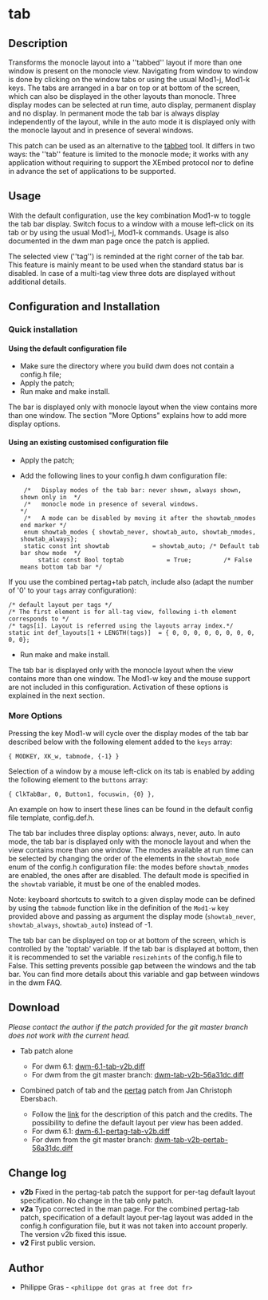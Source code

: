 tab
===

Description
-----------

Transforms the monocle layout into a ''tabbed'' layout if more than one window
is present on the monocle view.  Navigating from window to window is done by
clicking on the window tabs or using the usual Mod1-j, Mod1-k keys. The tabs are
arranged in a bar on top or at bottom of the screen, which can also be displayed
in the other layouts than monocle.  Three display modes can be selected at run
time, auto display, permanent display and no display. In permanent mode the tab
bar is always display independently of the layout, while in the auto mode it is
displayed only with the monocle layout and in presence of several windows.

This patch can be used as an alternative to the
[tabbed](//tools.suckless.org/tabbed/) tool. It differs in two ways: the
''tab'' feature is limited to the monocle mode; it works with any application
without requiring to support the XEmbed protocol nor to define in advance the
set of applications to be supported.

Usage
-----

With the default configuration, use the key combination Mod1-w to toggle the tab
bar display. Switch focus to a window with a mouse left-click on its tab or by
using the usual Mod1-j, Mod1-k commands. Usage is also documented in the dwm man
page once the patch is applied.

The selected view (''tag'') is reminded at the right corner of the tab bar. This
feature is mainly meant to be used when the standard status bar is disabled. In
case of a multi-tag view three dots are displayed without additional details.

Configuration and Installation
------------------------------

### Quick installation

#### Using the default configuration file

* Make sure the directory where you build dwm does not contain a config.h file;
* Apply the patch;
* Run make and make install.

The bar is displayed only with monocle layout when the view contains more than
one window. The section "More Options" explains how to add more display options.

#### Using an existing customised configuration file

* Apply the patch;
* Add the following lines to your config.h dwm configuration file:

       /*   Display modes of the tab bar: never shown, always shown, shown only in  */
       /*   monocle mode in presence of several windows.                            */
       /*   A mode can be disabled by moving it after the showtab_nmodes end marker */
       enum showtab_modes { showtab_never, showtab_auto, showtab_nmodes, showtab_always};
       static const int showtab            = showtab_auto; /* Default tab bar show mode  */
	       static const Bool toptab            = True;         /* False means bottom tab bar */

If you use the combined pertag+tab patch, include also (adapt the number of '0' to your `tags` array configuration):

	/* default layout per tags */
	/* The first element is for all-tag view, following i-th element corresponds to */
	/* tags[i]. Layout is referred using the layouts array index.*/
	static int def_layouts[1 + LENGTH(tags)]  = { 0, 0, 0, 0, 0, 0, 0, 0, 0, 0};
* Run make and make install.

The tab bar is displayed only with the monocle layout when the view contains
more than one window. The Mod1-w key and the mouse support are not included in
this configuration. Activation of these options is explained in the next
section.

### More Options

Pressing the key Mod1-w will cycle over the display modes of the tab bar described below with
the following element added to the `keys` array:

	{ MODKEY, XK_w, tabmode, {-1} }

Selection of a window by a mouse left-click on its tab is enabled by adding the
following element to the `buttons` array:

	{ ClkTabBar, 0, Button1, focuswin, {0} },

An example on how to insert these lines can be found in the default config file
template, config.def.h.

The tab bar includes three display options: always, never, auto. In auto mode,
the tab bar is displayed only with the monocle layout and when the view contains
more than one window. The modes available at run time can be selected by
changing the order of the elements in the `showtab_mode` enum of the config.h
configuration file: the modes before `showtab_nmodes` are enabled, the ones
after are disabled. The default mode is specified in the `showtab` variable, it
must be one of the enabled modes.

Note: keyboard shortcuts to switch to a given display mode can be defined by
using the `tabmode` function like in the definition of the `Mod1-w`
key provided above and passing as argument the display mode
(`showtab_never`, `showtab_always`,
`showtab_auto`) instead of -1.

The tab bar can be displayed on top or at bottom of the screen, which is
controlled by the 'toptab' variable. If the tab bar is displayed at bottom, then
it is recommended to set the variable `resizehints` of the config.h file to
False. This setting prevents possible gap between the windows and the tab bar.
You can find more details about this variable and gap between windows in the
dwm FAQ.

Download
--------

<i>Please contact the author if the patch provided for the git master branch does not work with the current head.</i>

* Tab patch alone
  * For dwm 6.1: [dwm-6.1-tab-v2b.diff](dwm-6.1-tab-v2b.diff)
  * For dwm from the git master branch: [dwm-tab-v2b-56a31dc.diff](dwm-tab-v2b-56a31dc.diff)

* Combined patch of tab and the [pertag](../pertag/) patch from Jan Christoph Ebersbach. 
  * Follow the [link](../pertag/) for the description of this patch and the credits. The possibility to define the default layout per view has been added.
  * For dwm 6.1: [dwm-6.1-pertag-tab-v2b.diff](dwm-6.1-pertag-tab-v2b.diff)
  * For dwm from the git master branch: [dwm-tab-v2b-pertab-56a31dc.diff](dwm-tab-v2b-pertab-56a31dc.diff)

Change log
----------

* **v2b**
  Fixed in the pertag-tab patch the support for per-tag default layout specification. No change in the tab only patch.
* **v2a**
  Typo corrected in the man page. For the combined pertag-tab patch, specification of a default layout per-tag layout was added in the config.h configuration file, but it was not taken into account properly. The version v2b fixed this issue.
* **v2**
  First public version.

Author
------
* Philippe Gras - `<philippe dot gras at free dot fr>`

